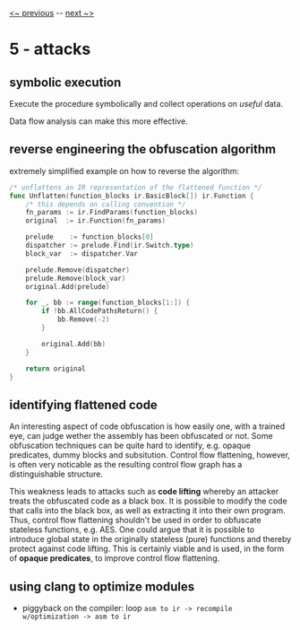 [<~ previous](../analysis) -- [next ~>](../improving)

# 5 - attacks

## symbolic execution

Execute the procedure symbolically and collect operations on _useful_ data.

Data flow analysis can make this more effective.

## reverse engineering the obfuscation algorithm

extremely simplified example on how to reverse the algorithm:
```go
/* unflattens an IR representation of the flattened function */
func Unflatten(function_blocks ir.BasicBlock[]) ir.Function {
    /* this depends on calling convention */
    fn_params := ir.FindParams(function_blocks)
    original  := ir.Function(fn_params)

    prelude    := function_blocks[0]
    dispatcher := prelude.Find(ir.Switch.type)
    block_var  := dispatcher.Var

    prelude.Remove(dispatcher)
    prelude.Remove(block_var)
    original.Add(prelude)

    for _, bb := range(function_blocks[1:]) {
        if !bb.AllCodePathsReturn() {
            bb.Remove(-2)
        }

        original.Add(bb)
    }

    return original
}
```

## identifying flattened code

An interesting aspect of code obfuscation is how easily one, with a trained eye, can judge wether the assembly has been obfuscated or not. Some obfuscation techniques can be quite hard to identify, e.g. opaque predicates, dummy blocks and subsitution. Control flow flattening, however, is often very noticable as the resulting control flow graph has a distinguishable structure.

This weakness leads to attacks such as **code lifting** whereby an attacker treats the obfuscated code as a black box. It is possible to modify the code that calls into the black box, as well as extracting it into their own program. Thus, control flow flattening shouldn't be used in order to obfuscate stateless functions, e.g. AES. One could argue that it is possible to introduce global state in the originally stateless (pure) functions and thereby protect against code lifting. This is certainly viable and is used, in the form of **opaque predicates**, to improve control flow flattening.

## using clang to optimize modules

 - piggyback on the compiler:  loop `asm to ir -> recompile w/optimization -> asm to ir`